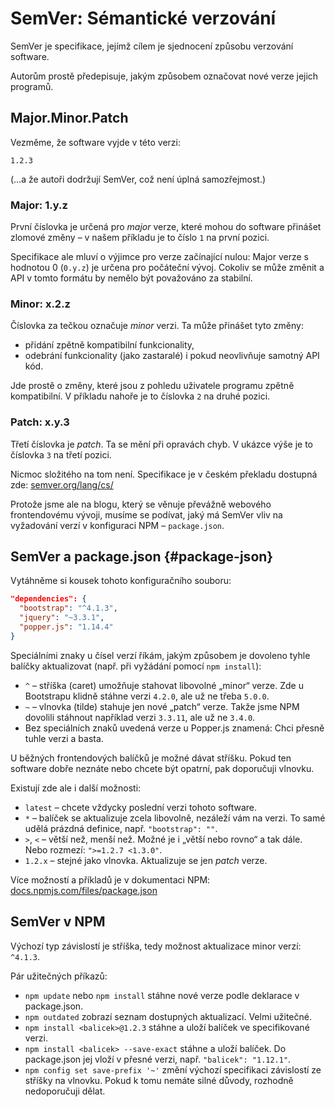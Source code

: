 # SemVer: Sémantické verzování

SemVer je specifikace, jejímž cílem je sjednocení způsobu verzování software.

Autorům prostě předepisuje, jakým způsobem označovat nové verze jejich programů.

## Major.Minor.Patch

Vezměme, že software vyjde v této verzi:

```text
1.2.3
```

(…a že autoři dodržují SemVer, což není úplná samozřejmost.)

### Major: 1.y.z

První číslovka je určená pro *major* verze, které mohou do software přinášet zlomové změny – v našem příkladu je to číslo `1` na první pozici.

Specifikace ale mluví o výjimce pro verze začínající nulou: Major verze s hodnotou 0 (`0.y.z`) je určena pro počáteční vývoj. Cokoliv se může změnit a API v tomto formátu by nemělo být považováno za stabilní.

### Minor: x.2.z

Číslovka za tečkou označuje *minor* verzi. Ta může přinášet tyto změny:

- přidání zpětně kompatibilní funkcionality,
- odebrání funkcionality (jako zastaralé) i pokud neovlivňuje samotný API kód.

Jde prostě o změny, které jsou z pohledu uživatele programu zpětně kompatibilní. V příkladu nahoře je to číslovka `2` na druhé pozici.

### Patch: x.y.3

Třetí číslovka je *patch*. Ta se mění při opravách chyb. V ukázce výše je to číslovka `3` na třetí pozici.

Nicmoc složitého na tom není. Specifikace je v českém překladu dostupná zde: [semver.org/lang/cs/](https://semver.org/lang/cs/)

Protože jsme ale na blogu, který se věnuje převážně webového frontendovému vývoji, musíme se podívat, jaký má SemVer vliv na vyžadování verzí v konfiguraci NPM – `package.json`.

## SemVer a package.json {#package-json}

Vytáhněme si kousek tohoto konfiguračního souboru: 

```json
"dependencies": {
  "bootstrap": "^4.1.3",
  "jquery": "~3.3.1",
  "popper.js": "1.14.4"
}
```

Speciálními znaky u čísel verzí říkám, jakým způsobem je dovoleno tyhle balíčky aktualizovat (např. při vyžádání pomocí `npm install`):

- `^` – stříška (caret) umožňuje stahovat libovolné „minor“ verze. Zde u Bootstrapu klidně stáhne verzi `4.2.0`, ale už ne třeba `5.0.0`.
- `~` – vlnovka (tilde) stahuje jen nové „patch“ verze. Takže jsme NPM dovolili stáhnout například verzi `3.3.11`, ale už ne `3.4.0`.
- Bez speciálních znaků uvedená verze u Popper.js znamená: Chci přesně tuhle verzi a basta.

U běžných frontendových balíčků je možné dávat stříšku. Pokud ten software dobře neznáte nebo chcete být opatrní, pak doporučuji vlnovku.

<!-- AdSnippet -->

Existují zde ale i další možnosti:

- `latest` – chcete vždycky poslední verzi tohoto software.
- `*`  – balíček se aktualizuje zcela libovolně, nezáleží vám na verzi. To samé udělá prázdná definice, např.  `"bootstrap": ""`.
- `>`, `<` – větší než, menší než. Možné je i „větší nebo rovno“ a tak dále. Nebo rozmezí: `">=1.2.7 <1.3.0"`.
- `1.2.x` – stejné jako vlnovka. Aktualizuje se jen *patch* verze.

Více možností a příkladů je v dokumentaci NPM: [docs.npmjs.com/files/package.json](https://docs.npmjs.com/files/package.json#dependencies)

## SemVer v NPM

Výchozí typ závislostí je stříška, tedy možnost aktualizace minor verzí: `^4.1.3`.

Pár užitečných příkazů:

- `npm update` nebo `npm install` stáhne nové verze podle deklarace v package.json.
- `npm outdated` zobrazí seznam dostupných aktualizací. Velmi užitečné.
- `npm install <balicek>@1.2.3` stáhne a uloží balíček ve specifikované verzi.
- `npm install <balicek> --save-exact` stáhne a uloží balíček. Do package.json jej vloží v přesné verzi, např. `"balicek": "1.12.1"`.
- `npm config set save-prefix '~'` změní výchozí specifikaci závislostí ze stříšky na vlnovku. Pokud k tomu nemáte silné důvody, rozhodně nedoporučuji dělat.
